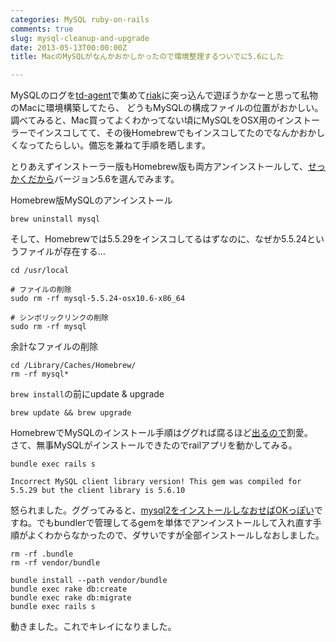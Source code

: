 ```yaml
---
categories: MySQL ruby-on-rails
comments: true
slug: mysql-cleanup-and-upgrade
date: 2013-05-13T00:00:00Z
title: MacのMySQLがなんかおかしかったので環境整理するついでに5.6にした

---
```


MySQLのログを[td-agent](https://github.com/treasure-data/td-agent)で集めて[riak](http://basho.com/riak/)に突っ込んで遊ぼうかなーと思って私物のMacに環境構築してたら、
どうもMySQLの構成ファイルの位置がおかしい。  
調べてみると、Mac買ってよくわかってない頃にMySQLをOSX用のインストーラーでインスコしてて、その後Homebrewでもインスコしてたのでなんかおかしくなってたらしい。備忘を兼ねて手順を晒します。

とりあえずインストーラー版もHomebrew版も両方アンインストールして、[せっかくだから](http://dic.nicovideo.jp/a/%E3%81%9B%E3%81%A3%E3%81%8B%E3%81%8F%E3%81%A0%E3%81%8B%E3%82%89)バージョン5.6を選んでみます。

<!--more-->

Homebrew版MySQLのアンインストール  

```
brew uninstall mysql 
```

そして、Homebrewでは5.5.29をインスコしてるはずなのに、なぜか5.5.24というファイルが存在する…  

```
cd /usr/local

# ファイルの削除
sudo rm -rf mysql-5.5.24-osx10.6-x86_64

# シンボリックリンクの削除
sudo rm -rf mysql
```

余計なファイルの削除

```
cd /Library/Caches/Homebrew/
rm -rf mysql*
```

`brew install`の前にupdate & upgrade

```
brew update && brew upgrade
```

HomebrewでMySQLのインストール手順はググれば腐るほど[出るので](http://www.karakaram.com/install-mysql56-homebrew)割愛。  
さて、無事MySQLがインストールできたのでrailアプリを動かしてみる。

```
bundle exec rails s

Incorrect MySQL client library version! This gem was compiled for 5.5.29 but the client library is 5.6.10
```

怒られました。ググってみると、[mysql2をインストールしなおせばOKっぽい](http://klalex.com/2013/02/upgrading-mysql-to-5-6-10-on-mac-os-and-fixing-mysql2-gem/)ですね。でもbundlerで管理してるgemを単体でアンインストールして入れ直す手順がよくわからなかったので、ダサいですが全部インストールしなおしました。

```
rm -rf .bundle
rm -rf vendor/bundle

bundle install --path vendor/bundle
bundle exec rake db:create
bundle exec rake db:migrate
bundle exec rails s
```

動きました。これでキレイになりました。

